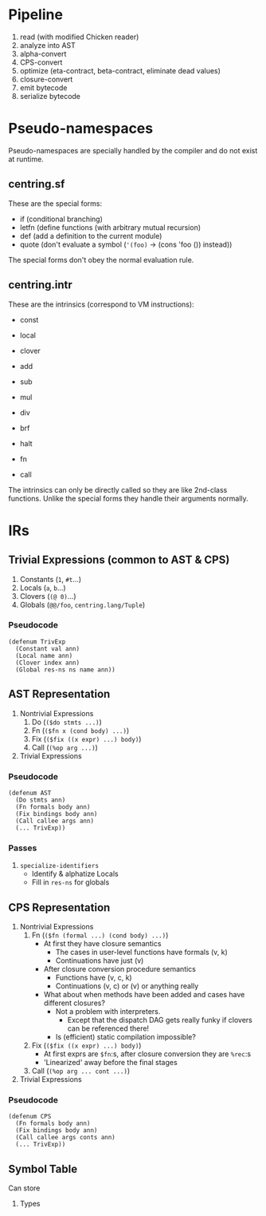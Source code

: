 # Pipeline

1. read (with modified Chicken reader)
2. analyze into AST
3. alpha-convert
4. CPS-convert
5. optimize (eta-contract, beta-contract, eliminate dead values)
6. closure-convert
7. emit bytecode
8. serialize bytecode

# Pseudo-namespaces

Pseudo-namespaces are specially handled by the compiler and do not exist at runtime.

## centring.sf

These are the special forms:

* if    (conditional branching)
* letfn (define functions (with arbitrary mutual recursion)
* def   (add a definition to the current module)
* quote (don't evaluate a symbol (`'(foo)` -> (cons 'foo ()) instead))

The special forms don't obey the normal evaluation rule.

## centring.intr

These are the intrinsics (correspond to VM instructions):

* const
* local
* clover

* add
* sub
* mul
* div

* brf
* halt

* fn
* call

The intrinsics can only be directly called so they are like 2nd-class functions.
Unlike the special forms they handle their arguments normally.

# IRs

## Trivial Expressions (common to AST & CPS)

1. Constants (`1`, `#t`...)
2. Locals    (`a`, `b`...)
3. Clovers   (`(@ 0)`...)
4. Globals   (`@@/foo`, `centring.lang/Tuple`)

### Pseudocode

    (defenum TrivExp
      (Constant val ann)
      (Local name ann)
      (Clover index ann)
      (Global res-ns ns name ann))

## AST Representation

1. Nontrivial Expressions
    1. Do (`($do stmts ...)`)
    2. Fn (`($fn x (cond body) ...)`)
    3. Fix (`($fix ((x expr) ...) body)`)
    4. Call (`(%op arg ...)`)
2. Trivial Expressions

### Pseudocode

    (defenum AST
      (Do stmts ann)
      (Fn formals body ann)
      (Fix bindings body ann)
      (Call callee args ann)
      (... TrivExp))

### Passes

1. `specialize-identifiers`
    * Identify & alphatize Locals
    * Fill in `res-ns` for globals

## CPS Representation

1. Nontrivial Expressions
    1. Fn (`($fn (formal ...) (cond body) ...)`)
        * At first they have closure semantics
            - The cases in user-level functions have formals (v, k)
            - Continuations have just (v)
        * After closure conversion procedure semantics
            - Functions have (v, c, k)
            - Continuations (v, c) or (v) or anything really
        * What about when methods have been added and cases have different
          closures?
            - Not a problem with interpreters.
                * Except that the dispatch DAG gets really funky if clovers can
                  be referenced there!
            - Is (efficient) static compilation impossible?
    2. Fix (`($fix ((x expr) ...) body)`)
        * At first exprs are `$fn`:s, after closure conversion they are `%rec`:s
        * 'Linearized' away before the final stages
    3. Call (`(%op arg ... cont ...)`)
2. Trivial Expressions

### Pseudocode

    (defenum CPS
      (Fn formals body ann)
      (Fix bindings body ann)
      (Call callee args conts ann)
      (... TrivExp))

## Symbol Table

Can store

1. Types

